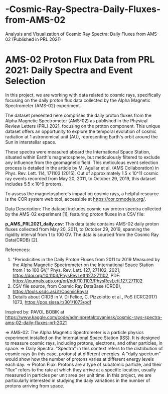 # -Cosmic-Ray-Spectra-Daily-Fluxes-from-AMS-02
Analysis and Visualization of Cosmic Ray Spectra: Daily Fluxes from AMS-02 (Published in PRL 2021)

# AMS-02 Proton Flux Data from PRL 2021: Daily Spectra and Event Selection

In this project, we are working with data related to cosmic rays, specifically focusing on the daily proton flux data collected by the Alpha Magnetic Spectrometer (AMS-02) experiment. 

The dataset presented here comprises the daily proton fluxes from the Alpha Magnetic Spectrometer (AMS-02) as published in the Physical Review Letters (PRL) 2021, focusing on the proton component. This unique dataset offers an opportunity to explore the temporal evolution of cosmic radiation at 1 astronomical unit (AU), representing Earth's orbit around the Sun in interstellar space.

These spectra were measured aboard the International Space Station, situated within Earth's magnetosphere, but meticulously filtered to exclude any influence from the geomagnetic field. This meticulous event selection process is detailed in the article by M. Aguilar et al. (AMS Collaboration) in Phys. Rev. Lett. 114, 171103 (2015). Out of approximately 1.5 x 10^11 cosmic ray events recorded from May 20, 2011, to October 29, 2019, this dataset includes 5.5 x 10^9 protons.

To assess the magnetosphere's impact on cosmic rays, a helpful resource is the COR system web tool, accessible at https://cor.crmodels.org/.

Data Description:
The dataset includes cosmic ray proton spectra collected by the AMS-02 experiment [1], featuring proton fluxes in a CSV file:

**p_AMS_PRL2021_daily.csv**: This data table contains AMS-02 daily proton fluxes collected from May 20, 2011, to October 29, 2019, spanning the rigidity interval from 1 to 100 GV. The data is sourced from the Cosmic Ray Data(CRDB) [2].

References:
1. "Periodicities in the Daily Proton Fluxes from 2011 to 2019 Measured by the Alpha Magnetic Spectrometer on the International Space Station from 1 to 100 GV," Phys. Rev. Lett. 127, 271102, 2021, https://doi.org/10.1103/PhysRevLett.127.271102, PDF: https://journals.aps.org/prl/pdf/10.1103/PhysRevLett.127.271102
2. CSV file source, from Cosmic Ray DataBase (CRDB), https://tools.ssdc.asi.it/CosmicRays/
3. Details about CRDB in V. Di Felice, C. Pizzolotto et al., PoS (ICRC2017) 1073, https://pos.sissa.it/301/1073/pdf

Inspired by: PAVOL BOBIK at https://www.kaggle.com/code/adminpretaktovaniesk/cosmic-rays-spectra-ams-02-daily-fluxes-prl-2021

=> AMS-02: The Alpha Magnetic Spectrometer is a particle physics experiment installed on the International Space Station (ISS). It is designed to measure cosmic rays, including protons, electrons, and other particles, in space.
=> Daily Spectra: "Spectra" in this context refers to the distribution of cosmic rays (in this case, protons) at different energies. A "daily spectrum" would show how the number of protons varies at different energy levels each day.
=> Proton Flux: Protons are a type of subatomic particle, and their "flux" refers to the rate at which they arrive at a specific location, usually measured in particles per unit area per unit time. In this project, we are particularly interested in studying the daily variations in the number of protons arriving from space.
